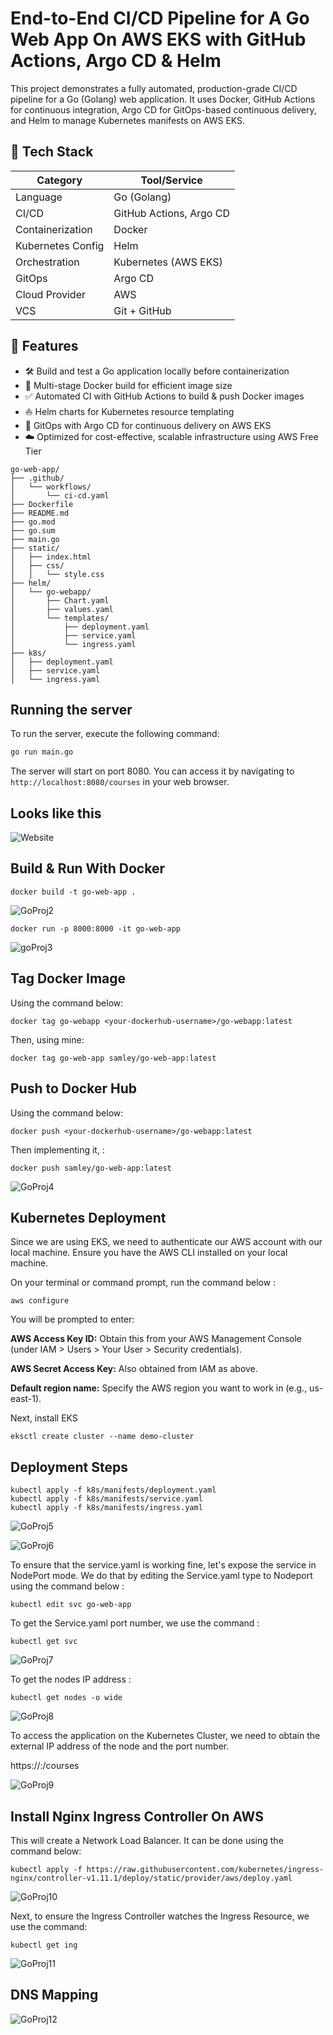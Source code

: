 # End-to-End CI/CD Pipeline for A Go Web App On AWS EKS with GitHub Actions, Argo CD & Helm

This project demonstrates a fully automated, production-grade CI/CD pipeline for a Go (Golang) web application. It uses Docker, GitHub Actions for continuous integration, Argo CD for GitOps-based continuous delivery, and Helm to manage Kubernetes manifests on AWS EKS.

## 🧰 Tech Stack

| Category          | Tool/Service              |
|-------------------|---------------------------|
| Language          | Go (Golang)               |
| CI/CD             | GitHub Actions, Argo CD   |
| Containerization  | Docker                    |
| Kubernetes Config | Helm                      |
| Orchestration     | Kubernetes (AWS EKS)      |
| GitOps            | Argo CD                   |
| Cloud Provider    | AWS                       |     |
| VCS               | Git + GitHub              |


## 📌 Features

- 🛠️ Build and test a Go application locally before containerization
- 🐳 Multi-stage Docker build for efficient image size
- ✅ Automated CI with GitHub Actions to build & push Docker images
- ⛵ Helm charts for Kubernetes resource templating
- 🔁 GitOps with Argo CD for continuous delivery on AWS EKS
- ☁️ Optimized for cost-effective, scalable infrastructure using AWS Free Tier

```
go-web-app/
├── .github/
│   └── workflows/
│       └── ci-cd.yaml
├── Dockerfile
├── README.md
├── go.mod
├── go.sum
├── main.go
├── static/
│   ├── index.html
│   ├── css/
│   │   └── style.css
├── helm/
│   └── go-webapp/
│       ├── Chart.yaml
│       ├── values.yaml
│       └── templates/
│           ├── deployment.yaml
│           ├── service.yaml
│           └── ingress.yaml
├── k8s/
│   ├── deployment.yaml
│   ├── service.yaml
│   └── ingress.yaml
```


## Running the server

To run the server, execute the following command:

```bash
go run main.go
```

The server will start on port 8080. You can access it by navigating to `http://localhost:8080/courses` in your web browser.

## Looks like this

![Website](static/images/golang-website.png) 

## Build & Run With Docker

```
docker build -t go-web-app .
```

![GoProj2](https://github.com/user-attachments/assets/8dd5376f-2591-4809-a983-ddf26a8622c0)

```
docker run -p 8000:8000 -it go-web-app
```

![goProj3](https://github.com/user-attachments/assets/7456e856-ff22-4c59-8700-2152a0a5388c)

 ## Tag Docker Image
Using the command below:

```
docker tag go-webapp <your-dockerhub-username>/go-webapp:latest
```

Then, using mine: 

```
docker tag go-web-app samley/go-web-app:latest
```

## Push to Docker Hub
Using the command below:

```
docker push <your-dockerhub-username>/go-webapp:latest
```

Then implementing it, :

```
docker push samley/go-web-app:latest
```

![GoProj4](https://github.com/user-attachments/assets/b38cf3b7-2abf-42a0-9c60-931dc78c135d)

## Kubernetes Deployment

Since we are using EKS, we need to authenticate our AWS account with our local machine. 
Ensure you have the AWS CLI installed on your local machine. 

On your terminal or command prompt, run the command below : 

```
aws configure
```

You will be prompted to enter:

**AWS Access Key ID:** Obtain this from your AWS Management Console (under IAM > Users > Your User > Security credentials).

**AWS Secret Access Key:** Also obtained from IAM as above.

**Default region name:** Specify the AWS region you want to work in (e.g., us-east-1).

Next, install EKS 

```
eksctl create cluster --name demo-cluster
```

## Deployment Steps

```
kubectl apply -f k8s/manifests/deployment.yaml
kubectl apply -f k8s/manifests/service.yaml
kubectl apply -f k8s/manifests/ingress.yaml
```

![GoProj5](https://github.com/user-attachments/assets/446247b3-93c1-4c81-8f4a-acadf2cad8f8)

![GoProj6](https://github.com/user-attachments/assets/7006b059-2f05-45cb-bc15-d02548cf1ee1)

To ensure that the service.yaml is working fine, let's expose the service in NodePort mode.
We do that by editing the Service.yaml type to Nodeport using the command below :

```
kubectl edit svc go-web-app
```

To get the Service.yaml port number, we use the command :

```
kubectl get svc
```

![GoProj7](https://github.com/user-attachments/assets/747602ea-94df-44a2-be4a-5f18803b9cdd)

To get the nodes IP address : 

```
kubectl get nodes -o wide
```

![GoProj8](https://github.com/user-attachments/assets/2a0d7d94-1fc1-4f1e-8681-9b8152a1c813)

To access the application on the Kubernetes Cluster, we need to obtain the external IP address of the node and the port number. 

https://<External IP>:<go-web-app port number>/courses

![GoProj9](https://github.com/user-attachments/assets/2fed7370-dec1-439f-b2a6-c72d54384353)

## Install Nginx Ingress Controller On AWS
This will create a Network Load Balancer. It can be done using the command below:

```
kubectl apply -f https://raw.githubusercontent.com/kubernetes/ingress-nginx/controller-v1.11.1/deploy/static/provider/aws/deploy.yaml
```

![GoProj10](https://github.com/user-attachments/assets/96230424-26ea-4fb0-8efd-7a3339fb8122)

Next, to ensure the Ingress Controller watches the Ingress Resource, we use the command:

```
kubectl get ing
```
![GoProj11](https://github.com/user-attachments/assets/3e4d8f83-54f3-45cb-bcdc-dd8f5f93e5d1)

## DNS Mapping

![GoProj12](https://github.com/user-attachments/assets/7d5ae032-b060-44ae-8636-11c4bb470c07)













